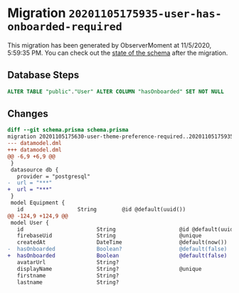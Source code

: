 # Migration `20201105175935-user-has-onboarded-required`

This migration has been generated by ObserverMoment at 11/5/2020, 5:59:35 PM.
You can check out the [state of the schema](./schema.prisma) after the migration.

## Database Steps

```sql
ALTER TABLE "public"."User" ALTER COLUMN "hasOnboarded" SET NOT NULL
```

## Changes

```diff
diff --git schema.prisma schema.prisma
migration 20201105175630-user-theme-preference-required..20201105175935-user-has-onboarded-required
--- datamodel.dml
+++ datamodel.dml
@@ -6,9 +6,9 @@
 }
 datasource db {
   provider = "postgresql"
-  url = "***"
+  url = "***"
 }
 model Equipment {
   id                 String        @id @default(uuid())
@@ -124,9 +124,9 @@
 model User {
   id                       String                    @id @default(uuid())
   firebaseUid              String                    @unique
   createdAt                DateTime                  @default(now())
-  hasOnboarded             Boolean?                  @default(false)
+  hasOnboarded             Boolean                   @default(false)
   avatarUrl                String?
   displayName              String?                   @unique
   firstname                String?
   lastname                 String?
```



